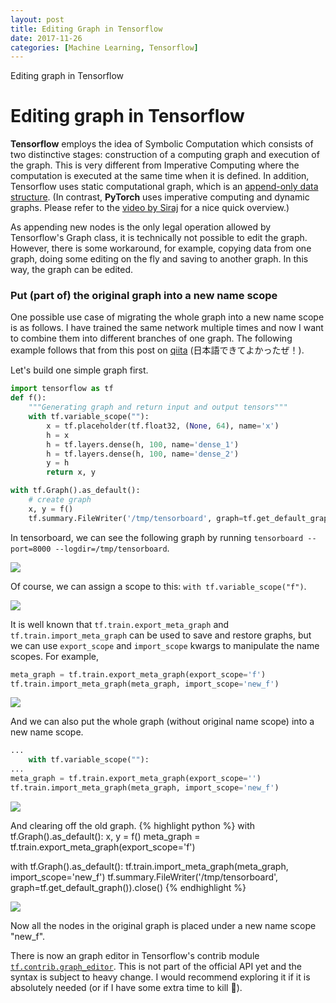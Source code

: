 ```yaml
---
layout: post
title: Editing Graph in Tensorflow
date: 2017-11-26
categories: [Machine Learning, Tensorflow]
---
```


Editing graph in Tensorflow

# Editing graph in Tensorflow

**Tensorflow** employs the idea of Symbolic Computation which consists of two distinctive stages: construction of a computing graph and execution of the graph. This is very different from Imperative Computing where the computation is executed at the same time when it is defined. In addition, Tensorflow uses static computational graph, which is an [append-only data structure](https://stackoverflow.com/questions/34235225/is-it-possible-to-modify-an-existing-tensorflow-computation-graph). (In contrast, **PyTorch** uses imperative computing and dynamic graphs. Please refer to the [video by Siraj](https://www.youtube.com/watch?v=nbJ-2G2GXL0) for a nice quick overview.)

As appending new nodes is the only legal operation allowed by Tensorflow's Graph class, it is technically not possible to edit the graph. However, there is some workaround, for example, copying data from one graph, doing some editing on the fly and saving to another graph. In this way, the graph can be edited. 

### Put (part of) the original graph into a new name scope
One possible use case of migrating the whole graph into a new name scope is as follows. I have trained the same network multiple times and now I want to combine them into different branches of one graph. The following example follows that from this post on [qiita](https://qiita.com/kzm4269/items/28b290c84f13710959ec) (日本語できてよかったぜ！).

Let's build one simple graph first. 

```python
import tensorflow as tf
def f():
    """Generating graph and return input and output tensors"""
    with tf.variable_scope(""):
        x = tf.placeholder(tf.float32, (None, 64), name='x')
        h = x
        h = tf.layers.dense(h, 100, name='dense_1')
        h = tf.layers.dense(h, 100, name='dense_2')
        y = h
        return x, y

with tf.Graph().as_default():
    # create graph
    x, y = f()
    tf.summary.FileWriter('/tmp/tensorboard', graph=tf.get_default_graph()).close()
```

In tensorboard, we can see the following graph by running `tensorboard --port=8000 --logdir=/tmp/tensorboard`.

![](../images/copy_tf_graph_0.png)

Of course, we can assign a scope to this: `with tf.variable_scope("f")`.

![](../images/copy_tf_graph_0_with_scope.png)

It is well known that `tf.train.export_meta_graph` and `tf.train.import_meta_graph` can be used to save and restore graphs, but we can use `export_scope` and `import_scope` kwargs to manipulate the name scopes. For example, 

```python
meta_graph = tf.train.export_meta_graph(export_scope='f')
tf.train.import_meta_graph(meta_graph, import_scope='new_f')
```

![](../images/copy_tf_graph_1.png)

And we can also put the whole graph (without original name scope) into a new name scope.
```python
...
    with tf.variable_scope(""):
...
meta_graph = tf.train.export_meta_graph(export_scope='')
tf.train.import_meta_graph(meta_graph, import_scope='new_f')
```

![](../images/copy_tf_graph_2.png)

And clearing off the old graph.
{% highlight python %}
with tf.Graph().as_default():
    x, y = f()
    meta_graph = tf.train.export_meta_graph(export_scope='f')

with tf.Graph().as_default():
    tf.train.import_meta_graph(meta_graph, import_scope='new_f')
    tf.summary.FileWriter('/tmp/tensorboard', graph=tf.get_default_graph()).close()
{% endhighlight %}

![](../images/copy_tf_graph_3.png)

Now all the nodes in the original graph is placed under a new name scope "new_f".

There is now an graph editor in Tensorflow's contrib module [`tf.contrib.graph_editor`](https://www.tensorflow.org/api_docs/python/tf/contrib/graph_editor). This is not part of the official API yet and the syntax is subject to heavy change. I would recommend exploring it if it is absolutely needed (or if I have some extra time to kill 🤣). 
